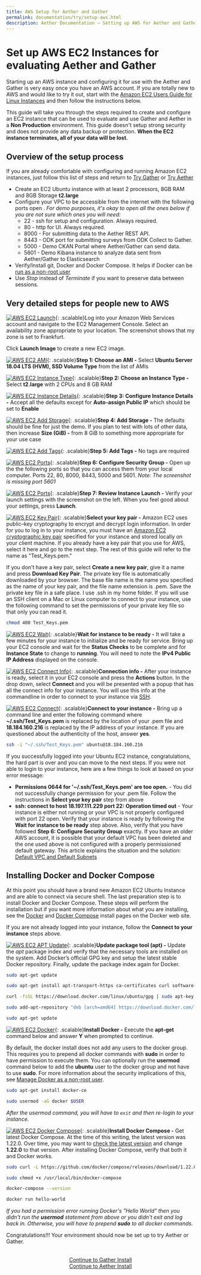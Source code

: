 ```yaml
---
title: AWS Setup for Aether and Gather
permalink: documentation/try/setup-aws.html
description: Aether Documentation – Setting up AWS for Aether and Gather evaluation
---
```


# Set up AWS EC2 Instances for evaluating Aether and Gather

Starting up an AWS instance and configuring it for use with the Aether and Gather is very easy once you have an AWS account.  If you are totally new to AWS and would like to try it out, start with the [Amazon EC2 Users Guide for Linux Instances](https://docs.aws.amazon.com/AWSEC2/latest/UserGuide/concepts.html) and then follow the instructions below.

This guide will take you through the steps required to create and configure an EC2 instance that can be used to evaluate and use Gather and Aether in a **Non Production** environment.  This guide doesn't setup strong security and does not provide any data backup or protection.  **When the EC2 instance terminates, all of your data will be lost.**

## Overview of the setup process

If you are already comfortable with configuring and running Amazon EC2 instances, just follow this list of steps and return to [Try Gather](http://gather.ehealthafrica.org/documentation/try/setup) or [Try Aether](index#into-the-aether)

* Create an EC2 Ubuntu instance with at least 2 processors, 8GB RAM and 8GB Storage **t2.large**
* Configure your VPC to be accessible from the internet with the following ports open . _For demo purposes, it's okay to open all the ones below if you are not sure which ones you will need:_
  * 22 - ssh for setup and configuration. Always required.
  * 80 - http for UI. Always required.
  * 8000 - For submitting data to the Aether REST API.
  * 8443 - ODK port for submitting surveys from ODK Collect to Gather.
  * 5000 - Demo CKAN Portal where Aether/Gather can send data.
  * 5601 - Demo Kibana instance to analyze data sent from Aether/Gather to Elasticsearch
* Verify/Install git, Docker and Docker Compose. It helps if Docker can be [run as a non-root user](https://docs.docker.com/install/linux/linux-postinstall/)
* Use _Stop_ instead of _Terminate_ if you want to preserve data between sessions.

## Very detailed steps for people new to AWS

[ ![AWS EC2 Launch](/images/aws-ec2-launch.png)](/images/aws-ec2-launch.png){: .scalable}Log into your Amazon Web Services account and navigate to the EC2 Management Console.  Select an availability zone appropriate to your location. The screenshot shows that my zone is set to Frankfurt.

Click **Launch Image** to create a new EC2 image.

<p style="clear: both;"/>

[![AWS EC2 AMI](/images/aws-ec2-step1.png)](/images/aws-ec2-step1.png){: .scalable}**Step 1: Choose an AMI -** Select **Ubuntu Server 18.04 LTS (HVM), SSD Volume Type** from the list of AMIs

<p style="clear: both;"/>

[![AWS EC2 Instance Type](/images/aws-ec2-step2.png)](/images/aws-ec2-step2.png){: .scalable}**Step 2: Choose an Instance Type -** Select **t2.large** with 2 CPUs and 8 GB RAM

<p style="clear: both;"/>

[![AWS EC2 Instance Details](/images/aws-ec2-step3.png)](/images/aws-ec2-step3.png){: .scalable}**Step 3: Configure Instance Details -** Accept all the defaults except for **Auto-assign Public IP** which should be set to **Enable**

<p style="clear: both;"/>

[![AWS EC2 Add Storage](/images/aws-ec2-step4.png)](/images/aws-ec2-step4.png){: .scalable}**Step 4: Add Storage -** The defaults should be fine for just the demo.  If you plan to test with lots of other data, then increase **Size (GiB) -** from 8 GiB to something more appropriate for your use case

<p style="clear: both;"/>

[![AWS EC2 Add Tags](/images/aws-ec2-step5.png)](/images/aws-ec2-step5.png){: .scalable}**Step 5: Add Tags -** No tags are required

<p style="clear: both;"/>

[![AWS EC2 Ports](/images/aws-ec2-step6.png)](/images/aws-ec2-step6.png){: .scalable}**Step 6: Configure Security Group -** Open up the the following ports so that you can access them from your local computer. Ports 22, 80, 8000, 8443, 5000 and 5601. _Note: The screenshot is missing port 5601_

<p style="clear: both;"/>

[![AWS EC2 Ports](/images/aws-ec2-step7-sm.png)](/images/aws-ec2-step7.png){: .scalable}**Step 7: Review Instance Launch -** Verify your launch settings with the screenshot on the left. When you feel good about your settings, press **Launch**.

<p style="clear: both;"/>

[![AWS EC2 Key Pair](/images/aws-ec2-KeyPair.png)](/images/aws-ec2-KeyPair.png){: .scalable}**Select your key pair -** Amazon EC2 uses public–key cryptography to encrypt and decrypt login information. In order for you to log in to your instance, you must have an [Amazon EC2 cryptographic key pair](https://docs.aws.amazon.com/AWSEC2/latest/UserGuide/ec2-key-pairs.html) specified for your instance and stored locally on your client machine.  If you already have a key pair that you use for AWS, select it here and go to the next step. The rest of this guide will refer to the name as "Test_Keys.pem."

If you don't have a key pair, select **Create a new key pair**, give it a name and press **Download Key Pair**.  The private key file is automatically downloaded by your browser. The base file name is the name you specified as the name of your key pair, and the file name extension is .pem. Save the private key file in a safe place.  I use .ssh in my home folder. If you will use an SSH client on a Mac or Linux computer to connect to your instance, use the following command to set the permissions of your private key file so that only you can read it.

<p style="clear: both;"/>

```bash
chmod 400 Test_Keys.pem
```

[![AWS EC2 Wait](/images/aws-ec2-console.png)](/images/aws-ec2-console.png){: .scalable}**Wait for instance to be ready -** It will take a few minutes for your instance to initialize and be ready for service.  Bring up your EC2 console and wait for the **Status Checks** to be complete and for **Instance State** to change to **running**.  You will need to note the **IPv4 Public IP Address** displayed on the console.

<p style="clear: both;"/>

[![AWS EC2 Connect Info](/images/aws-ec2-connect.png)](/images/aws-ec2-connect.png){: .scalable}**Connection info -** After your instance is ready, select it in your EC2 console and press the **Actions** button.  In the drop down, select **Connect** and you will be presented with a popup that has all the connect info for your instance.  You will use this info at the commandline in order to connect to your instance via [SSH](https://en.wikipedia.org/wiki/Secure_Shell).

<p style="clear: both;"/>

[![AWS EC2 Connect](/images/aws-ec2-ssh.png)](/images/aws-ec2-ssh.png){: .scalable}**Connect to your instance -** Bring up a command line and enter the following command where **~/.ssh/Test_Keys.pem** is replaced by the location of your .pem file and **18.184.160.216** is replaced by the IP address of your instance.  If you are questioned about the authenticity of the host, answer **yes**.

<p style="clear: both;"/>

```bash
ssh -i "~/.ssh/Test_Keys.pem" ubuntu@18.184.160.216
```

If you successfully logged into your Ubuntu EC2 instance, congratulations, the hard part is over and you can move to the next steps.  If you were not able to login to your instance, here are a few things to look at based on your error message:

* **Permissions 0644 for '~/.ssh/Test_Keys.pem' are too open.** - You did not successfully change permission for your .pem file.  Follow the instructions in **Select your key pair** step from above
* **ssh: connect to host 18.197.111.229 port 22: Operation timed out** - Your instance is either not running or your VPC is not properly configured with port 22 open.  Verify that your instance is ready by following the **Wait for instance to be ready** step above.  Also, verify that you have followed **Step 6: Configure Security Group** exactly.  If you have an older AWS account, it is possible that your default VPC has been deleted and the one used above is not configured with a properly permissioned default gateway.  This article explains the situation and the solution: [Default VPC and Default Subnets](https://docs.aws.amazon.com/vpc/latest/userguide/default-vpc.html)

## Installing Docker and Docker Compose

At this point you should have a brand new Amazon EC2 Ubuntu Instance and are able to connect via secure shell.  The last preparation step is to install Docker and Docker Compose.  These steps will perform the installation but if you want more information about what you are installing, see the [Docker](https://docs.docker.com/install/linux/docker-ce/ubuntu/) and [Docker Compose](https://docs.docker.com/compose/install/) install pages on the Docker web site.

If you are not already logged into your instance, follow the **Connect to your instance** steps above.

[![AWS EC2 APT Update](/images/aws-ec2-docker1.png)](/images/aws-ec2-docker1.png){: .scalable}**Update package tool (apt) -** Update the _apt_ package index and verify that the necessary tools are installed on the system.  Add Docker’s official GPG key and setup the latest stable Docker repository. Finally, update the package index again for Docker.

<p style="clear: both;"/>

```bash
sudo apt-get update

sudo apt-get install apt-transport-https ca-certificates curl software-properties-common

curl -fsSL https://download.docker.com/linux/ubuntu/gpg | sudo apt-key add -

sudo add-apt-repository "deb [arch=amd64] https://download.docker.com/linux/ubuntu $(lsb_release -cs) stable"

sudo apt-get update
```

<p style="clear: both;"/>

[![AWS EC2 Docker](/images/aws-ec2-docker2.png)](/images/aws-ec2-docker2.png){: .scalable}**Install Docker -** Execute the **apt-get** command below and answer **Y** when prompted to continue.

By default, the docker install does not add any users to the docker group.  This requires you to prepend all docker commands with **sudo** in order to have permission to execute them.  You can optionally run the **usermod** command below to add the **ubuntu** user to the docker group and not have to use **sudo**. For more information about the security implications of this, see [Manage Docker as a non-root user](https://docs.docker.com/install/linux/linux-postinstall).

<p style="clear: both;"/>

```bash
sudo apt-get install docker-ce

sudo usermod -aG docker $USER
```

_After the usermod command, you will have to `exit` and then re-login to your instance._

[![AWS EC2 Docker Compose](/images/aws-ec2-docker3.png)](/images/aws-ec2-docker3.png){: .scalable}**Install Docker Compose -** Get latest Docker Compose.  At the time of this writing, the latest version was 1.22.0.  Over time, you may want to [check the latest version](https://github.com/docker/compose/releases) and change **1.22.0** to that version.  After installing Docker Compose, verify that both it and Docker works.

<p style="clear: both;"/>

```bash
sudo curl -L https://github.com/docker/compose/releases/download/1.22.0/docker-compose-$(uname -s)-$(uname -m) -o /usr/local/bin/docker-compose

sudo chmod +x /usr/local/bin/docker-compose

docker-compose --version

docker run hello-world
```

_If you had a permission error running Docker's "Hello World" then you didn't run the **usermod** statement from above or you didn't exit and log back in.  Otherwise, you will have to prepend **sudo** to all docker commands._

Congratulations!!! Your environment should now be set up to try Aether or Gather.

<div style="margin-top: 2rem; text-align: center">
<a href="http://gather.ehealthafrica.org/documentation/try/install">Continue to Gather Install</a><br/>
<a href="install">Continue to Aether Install</a>
</div>
